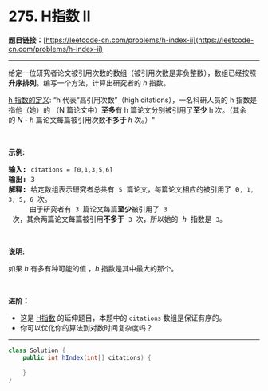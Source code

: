 # 275. H指数 II

**题目链接：**[https://leetcode-cn.com/problems/h-index-ii](https://leetcode-cn.com/problems/h-index-ii)

---

<div class="content__1Y2H">
 <div class="notranslate">
  <p>给定一位研究者论文被引用次数的数组（被引用次数是非负整数），数组已经按照<strong>升序排列</strong>。编写一个方法，计算出研究者的 <em>h</em> 指数。</p> 
  <p><a href="https://baike.baidu.com/item/h-index/3991452?fr=aladdin">h 指数的定义</a>: “h 代表“高引用次数”（high citations），一名科研人员的 h 指数是指他（她）的 （N 篇论文中）<strong>至多</strong>有 h 篇论文分别被引用了<strong>至少</strong> h 次。（其余的&nbsp;<em>N - h&nbsp;</em>篇论文每篇被引用次数<strong>不多于 </strong><em>h </em>次。）"</p> 
  <p>&nbsp;</p> 
  <p><strong>示例:</strong></p> 
  <pre class="language-text"><strong>输入:</strong> <code>citations = [0,1,3,5,6]</code>
<strong>输出:</strong> 3 
<strong>解释: </strong>给定数组表示研究者总共有 <code>5</code> 篇论文，每篇论文相应的被引用了 0<code>, 1, 3, 5, 6</code> 次。
&nbsp;    由于研究者有 <code>3 </code>篇论文每篇<strong>至少</strong>被引用了 <code>3</code> 次，其余两篇论文每篇被引用<strong>不多于</strong> <code>3</code> 次，所以她的<em> h </em>指数是 <code>3</code>。</pre> 
  <p>&nbsp;</p> 
  <p><strong>说明:</strong></p> 
  <p>如果 <em>h </em>有多有种可能的值 ，<em>h</em> 指数是其中最大的那个。</p> 
  <p>&nbsp;</p> 
  <p><strong>进阶：</strong></p> 
  <ul> 
   <li>这是&nbsp;<a href="/problems/h-index/description/">H指数</a>&nbsp;的延伸题目，本题中的&nbsp;<code>citations</code>&nbsp;数组是保证有序的。</li> 
   <li>你可以优化你的算法到对数时间复杂度吗？</li> 
  </ul> 
 </div>
</div>

---

```java
class Solution {
    public int hIndex(int[] citations) {
        
    }
}
```